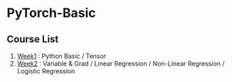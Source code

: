 # PyTorch-Basic

## Course List  
1. [Week1](Week1) : Python Basic / Tensor
2. [Week2](Week2) : Variable & Grad / Linear Regression / Non-Linear Regression / Logistic Regression
